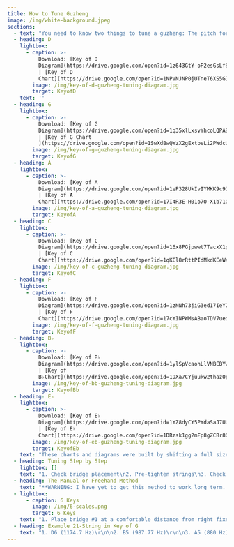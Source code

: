 ```yaml
---
title: How to Tune Guzheng
image: /img/white-background.jpeg
sections:
  - text: "You need to know two things to tune a guzheng: The pitch for each string and the location of each bridge. Okay that’s 42 things. But! To make your life easier below are tuning diagrams for the most common keys in major pentatonic scales. These tunings have the movable bridges closer to the right side than you may see in photographs. This makes the strings easier to press, which helps beginners learn the left hand techniques. It also changes the timbre of the strings to create a more balanced sound with greater emphasis on lower frequencies. This counteracts the tendency for some guzheng to over-emphasize higher frequencies.\r\n\n\r\n\nExperienced players or those seeking alternate timbres may want to shift the bridges to the left by up to 2 cm. \r\n\n\r\n\nThese diagrams are based on full-sized (64.5”, 164cm) 21-string guzheng."
  - heading: D
    lightbox:
      - caption: >-
          Download: [Key of D
          Diagram](https://drive.google.com/open?id=1z643GtY-oP2esGsLf8Af1K7PKO2dD9iQ) 
          | [Key of D
          Chart](https://drive.google.com/open?id=1NPVNJNP0jUTneT6XS5GIjFlOn-7TGJGk)
        image: /img/key-of-d-guzheng-tuning-diagram.jpg
        target: KeyofD
    text: ''
  - heading: G
    lightbox:
      - caption: >-
          Download: [Key of G
          Diagram](https://drive.google.com/open?id=1q35xlLxsvYhcoLQPABGDHsXjWX4ZtGzE)
          | [Key of G Chart
          ](https://drive.google.com/open?id=1SwXdBwQWzX2gExtbeLi2PWdcUOLhVdB6)
        image: /img/key-of-g-guzheng-tuning-diagram.jpg
        target: KeyofG
  - heading: A
    lightbox:
      - caption: >-
          Download: [Key of A
          Diagram](https://drive.google.com/open?id=1eP328UkIvIYMKK9c9J-mCMQvPT0DsD7Z)
          | [Key of A
          Chart](https://drive.google.com/open?id=17I4R3E-H01o7O-X1b710i4L2AW9a60vU)
        image: /img/key-of-a-guzheng-tuning-diagram.jpg
        target: KeyofA
  - heading: C
    lightbox:
      - caption: >-
          Download: [Key of C
          Diagram](https://drive.google.com/open?id=16x8PGjpwwt7TacxX1pREVMc68Z51XFJl)
          | [Key of C
          Chart](https://drive.google.com/open?id=1qKEl8rRttPIdMkdKEeW4mkehfPiLeL3C)
        image: /img/key-of-c-guzheng-tuning-diagram.jpg
        target: KeyofC
  - heading: F
    lightbox:
      - caption: >-
          Download: [Key of F
          Diagram](https://drive.google.com/open?id=1zNNh73jiG3ed17IeY2JIeGloqbHCTjgb)
          | [Key of F
          Chart](https://drive.google.com/open?id=17cYINPWMsABaoTDV7uequ7ts2eqX44ne)
        image: /img/key-of-f-guzheng-tuning-diagram.jpg
        target: KeyofF
  - heading: B♭
    lightbox:
      - caption: >-
          Download: [Key of B♭
          Diagram](https://drive.google.com/open?id=1ylSpVcaohLlVNBEBYwZUAWWXZ35wXeIP)
          | [Key of
          B♭Chart](https://drive.google.com/open?id=19Xa7CYjuukw2thazOp1uIaEUKcZj5KRh)
        image: /img/key-of-bb-guzheng-tuning-diagram.jpg
        target: KeyofBb
  - heading: E♭
    lightbox:
      - caption: >-
          Download: [Key of E♭
          Diagram](https://drive.google.com/open?id=1YZ8dyCY5PYdaSaJ7UUULUqzDadZns9Kh)
          | [Key of E♭
          Chart](https://drive.google.com/open?id=1DRzsk1gg2mFp8gZCBr80rvSIw2daEdW1)
        image: /img/key-of-eb-guzheng-tuning-diagram.jpg
        target: KeyofEb
    text: "These charts and diagrams were built by shifting a full sized instrument from the Key of D to each of the other keys and recording their positions. The original Key of D was tuned based on Carol Chang’s Tuning Document. Her and therefore these charts are designed for lower tensions. They are easier to play and less prone to breaking strings. The Dunhuang company suggests adults play with bridges about 2 cm further to the left, demanding a substantially higher tension. This offer more control of embellishments but requires extra care when tuning to avoid breaking strings.\r\n\n\r\n\n Some string tensions had to be adjusted when moving between certain keys which is not best practice. Then again, most instruments will not be moved through 7 keys in a single sitting. \r\n\n\r\n\nYour instrument’s length, bridge height, strings, and tension preferences will lead to different distances. Feel free to send your own measurements in and we’ll compile them! For a chart of specific frequencies, see this Piano Key Frequencies file from Vibrationdata.com."
  - heading: Tuning Step by Step
    lightbox: []
    text: "1. Check bridge placement\n2. Pre-tighten strings\n3. Check pitch\n4. Tighten or loosen notes in small increments\n5. Move bridges for fine adjustment\n\nVideo instructions from Sound of China:\n\n{{youtube: IoxwC5y03Qg}}\n\n### 1: Check bridge placement\n\nBridges need to be placed in a recurring pattern of groups of three and two. Think of those spaces as where you would put bridges if we had strings for notes 4 and 7 in our octaves. If we had those extra strings our bridges would fill those gaps, slowly getting farther apart as they go to the bass notes of the instrument. But, since we use the pentatonic scale and don't have designated strings for 4 and 7, we end up with these groups of three and two. \n\nThis grouping does 4 important things. 1) It gives you a visual cue to remember which string sounds which note, 2) informs you which key the instrument is tuned in, 3) provides the physical space to change keys, and 4) provides a guide for how much to shift the bridges when changing keys.\n\nDeciding where to place bridges can be done two ways. The easiest is to use a table of approximate values, several of which are provided above. Place a bridge according to the chart, put it underneath the string, and continue with this guide. This is especially useful if you rarely or never change keys.\n\nAlternatively, you can set the spacing manually. I highly recommend setting bridge spacing manually. It will give you a greater comfort with your instrument, increase your understanding of keys, their relationships to each other, the bridge placements required to reach them, and, if done properly, minimize the amount of adjustments you will need to make to string tensions when changing keys. A complete guide is at the end of this page as it is its own tuning process. Check it out.\n\nBack to Step 1: For a 21-stringed instrument tuned in the Key of G, you'll want your bridges positioned something like this:\n\n![Key of G Tuning](/img/g-key-tuning-spacing.jpg \"Key of G Tuning\")\n\n### 2: Pre-tightening Strings\r\n\nIf the strings are newly strung or you loosened them before arranging the bridges, lift each string above each movable bridge and tighten the string until it touches the bridge.   Lifting the string up allows you to tighten and loosen the string without fear of breaking it.  Strings break during tuning because tension concentrates around the movable bridge; lifting allows the tention to equalize across the entire string.\r\n\nOnce strings are tight to the bridge tip and resist your lift, it is time to check the pitch.\r\n\n\r\n\n### 3: Check pitch\r\n\nUsing your tuning device, check each string's pitch by plucking its right side. The left side is not tuned.\r\n\n\r\n\n### 4: Tighten or loosen strings in small increments\r\n\nLift the string a small distance above the bridge to balance the string's tension, replace it, and then make the appropriate adjustment using the tuning pins. DO NOT change a string's pitch by more than a half step between lifts. Forcing large changes breaks strings.\r\n\n\r\n\n### 5: Move bridges for fine adjustment\r\n\nOnce the pitch is close, say off by 20 cents or less, lift the string and move the movable bridge itself. Move it to the right to increase the pitch, and to the left to decrease pitch.  \r\n\n\r\n\nAnd there you go! If the temperature changes or you play vigorously enough, you'll have to move the bridges slightly to retune it. Get comfortable with the process. With a little practice you need never fear breaking a string again.\r\n\n\r\n\nNote: Brand new strings take a few turnings to settle in. Use the tuning wrench to tighten the strings as needed, using the lift technique while keeping the bridges where they are. Once the strings are settled, a process that typically takes 2 weeks of daily turnings, you can resume moving bridges for fine adjustments. If you try to move bridges to settle new strings you'll end up with bridges all over the place."
  - heading: The Manual or Freehand Method
    text: "**WARNING: I have yet to get this method to work long term. Something is wrong with this theory. I leave it here for people who wish to experiment, but at present, once I move the bridges back to Key of D positions the spacings prevent further key changes. Read on and experiment at your peril.**\r\n\n\r\n\nThe goal of setting bridges manually is to set bridge spaces that will allow you to switch to any key you need without changing string tension. You don’t have to measure any distances, but you do have to remember the tuning pattern or notes.\r\n\n\r\n\nOnly do this with settled strings. Brand new strings require frequent tension adjustments for the first two weeks which will throw this whole thing off. Set an hour aside so you aren’t rushed. With practice it will be faster.\r\n\n\r\n\nThe basic method (covers keys F-C-G-D-A-E):"
  - lightbox:
      - caption: 6 Keys
        image: /img/6-scales.png
        target: 6 Keys
    text: "1. Place bridge #1 at a comfortable distance from right fixed. Tune to D6 with a tuning wrench.\r\n2. Move bridge #1 to left until the string’s pitch drops by a half step.\r\n3. Place bridge #2 to the left of earlier bridge, close but not touching.\r\n4. Tune bridge #2 to C6.\r\n5. Repeat steps 2-4 with the rest of your bridges. Follow the notes in the graphic above: tune to D, C, A G, F; move to drop pitch one half step, place new bridge.\r\n6. Once all your strings are set, you’ll have to move a few to set an actual key. See the Key Table for reference. No tension adjustments should be necessary, and you should have enough space to move bridges to wherever they need to be.\r\n\nBonus: There are similar pattens you can follow to cover 7 and 8-key ranges, but they are a bit more complicated. In short: 7 keys covers (Bb-F-C-G-D-A-E) and 8 keys covers (Bb-F-C-G-D-A-E-B). \r\n\n\r\n\nWhereas for 6 keys  you have these two steps:\r\n\n2. Move a bridge to the left until its pitch drops by half a step. \r\n\n4. Pitch jumps between bridges: 1-2: Half 2-3: Whole 3-4: Half 4-5: Half 5-6: Whole\r\n\n\r\n\nFor 7 Keys you have:\r\n\n2. Move bridges until their pitch drops accordingly:  1: Half 2: Half 3: Whole 4: Half 5: Half (repeat).\r\n\n4. Pitch jumps between bridges: 1-2: H 2-3: H 3-4: H 4-5: H 5-6: W\r\n\n\r\n\nAnd for 8 Keys:\r\n\n2. Move bridges until their pitch drops accordingly: 1: Half 2: Half 3: Whole 4: Half 5: Whole (repeat).\r\n\n4. Pitch jumps half step down between each bridge: 1-2: H 2-3: H 3-4: H 4-5: H 5-6: H"
  - heading: Example 21-String in Key of G
    text: "1. D6 (1174.7 Hz)\r\n\n2. B5 (987.77 Hz)\r\n\n3. A5 (880 Hz)\r\n\n4. G5 (784 Hz)\r\n\n5. E5 (659.25 Hz)\r\n\n6. D5 (587.33 Hz)\r\n\n7. B4 (493.88 Hz)\r\n\n8. A4 (440 Hz)\r\n\n9. G4 (392 Hz)\r\n\n10. E4 (329.63 Hz)\r\n\n11. D4 (293.66 Hz)\r\n\n12. B3 (246.94 Hz)\r\n\n13. A3 (220 Hz)\r\n\n14. G3 (196 Hz)\r\n\n15. E3 (164.81 Hz)\r\n\n16. D3 (146.83 Hz)\r\n\n17. B2 (123.47 Hz)\r\n\n18. A2 (110 Hz)\r\n\n19. G2 (98 Hz)\r\n\n20. E2 (82.4 Hz)\r\n\n21. D2 (73.416 Hz)"
---
```


